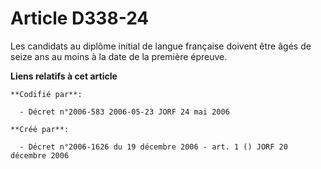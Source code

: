 # Article D338-24

Les candidats au diplôme initial de langue française doivent être âgés de seize ans au moins à la date de la première
épreuve.

**Liens relatifs à cet article**

	**Codifié par**:

	  - Décret n°2006-583 2006-05-23 JORF 24 mai 2006

	**Créé par**:

	  - Décret n°2006-1626 du 19 décembre 2006 - art. 1 () JORF 20 décembre 2006
